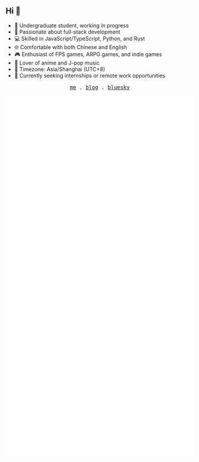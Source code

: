 ## Hi 👋

- 📖 Undergraduate student, working in progress
- 🚀 Passionate about full-stack development
- 💻 Skilled in JavaScript/TypeScript, Python, and Rust
- 🌐 Comfortable with both Chinese and English
- 🎮 Enthusiast of FPS games, ARPG games, and indie games
- 🎵 Lover of anime and J-pop music
- 📍 Timezone: Asia/Shanghai (UTC+8)
- 🎯 Currently seeking internships or remote work opportunities

<p align="center">
  <samp>
    <a href="https://nekomoyi.com">me</a> .
    <a href="https:/blog.nekomoyi.com">blog</a> .
    <a href="https://bsky.app/profile/nekomoyi.com">bluesky</a>
  </samp>
</p>

![](./github-metrics.svg)